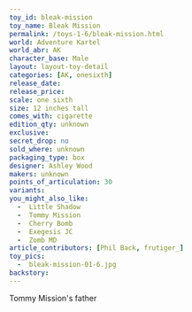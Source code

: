 ```yaml
---
toy_id: bleak-mission
toy_name: Bleak Mission
permalink: /toys-1-6/bleak-mission.html
world: Adventure Kartel
world_abr: AK
character_base: Male
layout: layout-toy-detail
categories: [AK, onesixth]
release_date: 
release_price: 
scale: one sixth
size: 12 inches tall
comes_with: cigarette
edition_qty: unknown
exclusive:
secret_drop: no
sold_where: unknown
packaging_type: box
designer: Ashley Wood
makers: unknown
points_of_articulation: 30
variants: 
you_might_also_like:
  -  Little Shadow
  -  Tommy Mission
  -  Cherry Bomb
  -  Exegesis JC
  -  Zomb MD
article_contributors: [Phil Back, frutiger_]
toy_pics:
  -  bleak-mission-01-6.jpg
backstory:
---
```



Tommy Mission's father